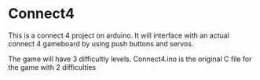 # Connect4
This is a connect 4 project on arduino.
It will interface with an actual connect 4 gameboard by using push buttons and servos.

The game will have 3 difficultly levels.
Connect4.ino is the original C file for the game with 2 difficulties


